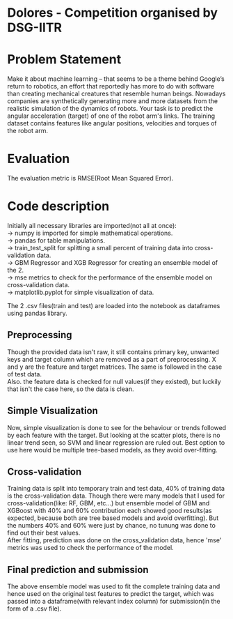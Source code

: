 # Dolores - Competition organised by DSG-IITR 

# Problem Statement
Make it about machine learning – that seems to be a theme behind Google’s return to robotics, an effort that reportedly has more to do with software than creating mechanical creatures that resemble human beings. Nowadays companies are synthetically generating more and more datasets from the realistic simulation of the dynamics of robots. Your task is to predict the angular acceleration (target) of one of the robot arm's links. The training dataset contains features like angular positions, velocities and torques of the robot arm.


# Evaluation
The evaluation metric is RMSE(Root Mean Squared Error).

# Code description
Initially all necessary libraries are imported(not all at once):    
-> numpy is imported for simple mathematical operations.  
-> pandas for table manipulations.  
-> train_test_split for splitting a small percent of training data into cross-validation data.  
-> GBM Regressor and XGB Regressor for creating an ensemble model of the 2.  
-> mse metrics to check for the performance of the ensemble model on cross-validation data.  
-> matplotlib.pyplot for simple visualization of data.  
  
The 2 .csv files(train and test) are loaded into the notebook as dataframes using pandas library.  
  
## Preprocessing
Though the provided data isn't raw, it still contains primary key, unwanted keys and target column which are removed as a part of preprocessing. X and y are the feature and target matrices. The same is followed in the case of test data.  
Also. the feature data is checked for null values(if they existed), but luckily that isn't the case here, so the data is clean.  
  
## Simple Visualization  
Now, simple visualization is done to see for the behaviour or trends followed by each feature with the target. But looking at the scatter plots, there is no linear trend seen, so SVM and linear regression are ruled out. Best option to use here would be multiple tree-based models, as they avoid over-fitting.  

## Cross-validation  
Training data is split into temporary train and test data, 40% of training data is the cross-validation data.
Though there were many models that I used for cross-validation(like: RF, GBM, etc...) but ensemble model of GBM and XGBoost with 40% and 60% contribution each showed good results(as expected, because both are tree based models and avoid overfitting).
But the numbers 40% and 60% were just by chance, no tunung was done to find out their best values.  
After fitting, prediction was done on the cross_validation data, hence 'mse' metrics was used to check the performance of the model.     

## Final prediction and submission  
The above ensemble model was used to fit the complete training data and hence used on the original test features to predict the target, which was passed into a dataframe(with relevant index column) for submission(in the form of a .csv file).
